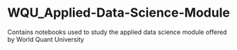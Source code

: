 # WQU_Applied-Data-Science-Module
Contains notebooks used to study the applied data science module offered by World Quant University
